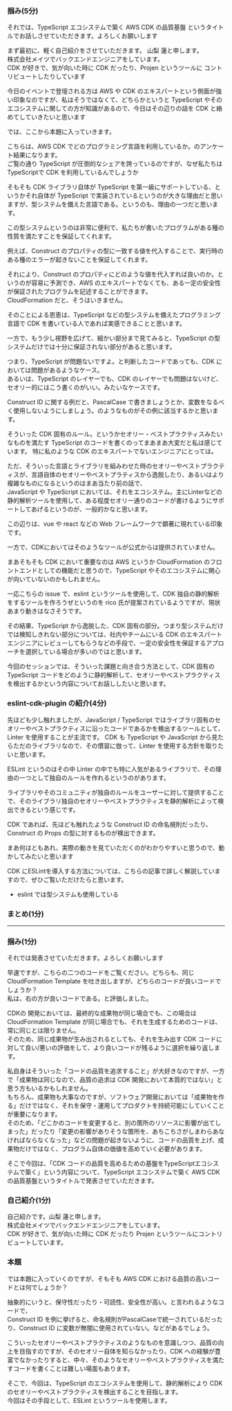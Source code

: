 ### 掴み(5分)

それでは、TypeScript エコシステムで築く AWS CDK の品質基盤 というタイトルでお話しさせていただきます。よろしくお願いします

まず最初に、軽く自己紹介をさせていただきます。
山梨 蓮と申します。  
株式会社メイツでバックエンドエンジニアをしています。  
CDK が好きで、気が向いた時に CDK だったり、Projen というツールに コントリビュートしたりしています

今日のイベントで登壇される方は AWS や CDK のエキスパートという側面が強い印象なのですが、私はそうではなくて、どちらかというと TypeScript やそのエコシステムに関しての方が知識があるので、今日はその辺りの話を CDK と絡めてしていきたいと思います

では、ここから本題に入っていきます。

こちらは、AWS CDK でどのプログラミング言語を利用しているか。のアンケート結果になります。  
ご覧の通り TypeScript が圧倒的なシェアを誇っているのですが、なぜ私たちはTypeScriptで CDK を利用しているんでしょうか

そもそも CDK ライブラリ自体が TypeScript を第一級にサポートしている、というかそれ自体が TypeScript で実装されているというのが大きな理由だと思いますが、型システムを備えた言語である。というのも、理由の一つだと思います。

この型システムというのは非常に便利で、私たちが書いたプログラムがある種の性質を満たすことを保証してくれます。

例えば、Construct のプロパティの型に一致する値を代入することで、実行時のある種のエラーが起きないことを保証してくれます。

それにより、Construct のプロパティにどのような値を代入すれば良いのか。というのが容易に予測でき、AWS のエキスパートでなくても、ある一定の安全性が保証されたプログラムを記述することができます。  
CloudFormation だと、そうはいきません。

そのことによる恩恵は、TypeScript などの型システムを備えたプログラミング言語で CDK を書いている人であれば実感できることと思います。

<!--
TypeScript はやや特殊な言語で、その型システムには型安全性が厳密に保証されていないケースもありますが、それでも、CDK を書く上では十分に役立ちます。
-->

一方で、もう少し視野を広げて、細かい部分まで見てみると、TypeScript の型システムだけでは十分に保証されない部分があると思います。

つまり、TypeScript が問題ないですよ。と判断したコードであっても、CDK においては問題があるようなケース。  
あるいは、TypeScript のレイヤーでも、CDK のレイヤーでも問題はないけど、セオリー的にはこう書くのがいい。みたいなケースです。

<!--
CDK の場合、そのような部分はバリデーション
-->

Construct ID に関する例だと、PascalCase で書きましょうとか、変数をなるべく使用しないようにしましょう。のようなものがその例に該当するかと思います。

そういった CDK 固有のルール。というかセオリー・ベストプラクティスみたいなものを満たす TypeScript のコードを書くのってまあまあ大変だと私は感じています。
特に私のような CDK のエキスパートでないエンジニアにとっては。

ただ、そういった言語とライブラリを組みわせた時のセオリーやベストプラクティスが、言語自体のセオリーやベストプラティスから逸脱したり、あるいはより複雑なものになるというのはまあ当たり前の話で、  
JavaScript や TypeScript においては、それをエコシステム。主にLinterなどの静的解析ツールを使用して、ある程度セオリー通りのコードが書けるようにサポートしてあげるというのが、一般的かなと思います。

この辺りは、vue や react などの Web フレームワークで顕著に現れている印象です。

一方で、CDKにおいてはそのようなツールが公式からは提供されていません。

まあそもそも CDK において重要なのは AWS というか CloudFormation のフロントエンドとしての機能だと思うので、TypeScript やそのエコシステムに関心が向いていないのかもしれません。

一応こちらの issue で、eslint というツールを使用して、CDK 独自の静的解析をするツールを作ろうぜというのを rico 氏が提案されているようですが、現状あまり動きはなさそうです。

その結果、TypeScript から逸脱した、CDK 固有の部分。つまり型システムだけでは検知しきれない部分については、社内やチームにいる CDK のエキスパートエンジニアにレビューしてもらうなどの手段で、一定の安全性を保証するアプローチを選択している場合が多いのではと思います。

今回のセッションでは、そういった課題と向き合う方法として、CDK 固有の TypeScript コードをどのように静的解析して、セオリーやベストプラクティスを検出するかという内容についてお話ししたいと思います。

### eslint-cdk-plugin の紹介(4分)

先ほども少し触れましたが、JavaScript / TypeScript ではライブラリ固有のセオリーやベストプラクティスに沿ったコードであるかを検出するツールとして、Linter を使用することが主流です。
CDK も TypeScript や JavaScript から見たらただのライブラリなので、その慣習に倣って、Linter を使用する方針を取りたいと思います。

ESLint というのはその中 Linter の中でも特に人気があるライブラリで、その理由の一つとして独自のルールを作れるというのがあります。

ライブラリやそのコミュニティが独自のルールをユーザーに対して提供することで、そのライブラリ独自のセオリーやベストプラクティスを静的解析によって検出できるという感じです。

CDK であれば、先ほども触れたような Construct ID の命名規則だったり、Construct の Props の型に対するものが検出できます。

まあ何はともあれ、実際の動きを見ていただくのがわかりやすいと思うので、動かしてみたいと思います

CDK にESLintを導入する方法については、こちらの記事で詳しく解説していますので、ぜひご覧いただけたらと思います。

- eslint では型システムも使用している

### まとめ(1分)

---

### 掴み(1分)

それでは発表させていただきます。よろしくお願いします

早速ですが、こちらの二つのコードをご覧ください。どちらも、同じ CloudFormation Template を吐き出しますが、どちらのコードが良いコードでしょうか？  
私は、右の方が良いコードである。と評価しました。

CDKの 開発においては、最終的な成果物が同じ場合でも、この場合は CloudFormation Template が同じ場合でも、それを生成するためのコードは、常に同じとは限りません。  
そのため、同じ成果物が生み出されるとしても、それを生み出す CDK コードに対して良い/悪いの評価をして、より良いコードが残るように選択を繰り返します。

私自身はそういった「コードの品質を追求すること」が大好きなのですが、一方で「成果物は同じなので、品質の追求は CDK 開発において本質的ではない」と思う方もいるかもしれません。  
もちろん、成果物も大事なのですが、ソフトウェア開発においては「成果物を作る」だけではなく、それを保守・運用してプロダクトを持続可能にしていくことが重要になります。  
そのため、「どこかのコードを変更すると、別の箇所のリソースに影響が出てしまった」だったり「変更の影響がありそうな箇所を、あちこちさがしまわらあなければならなくなった」などの問題が起きないように、コードの品質を上げ、成果物だけではなく、プログラム自体の価値を高めていく必要があります。

そこで今回は、「CDK コードの品質を高めるための基盤をTypeScriptエコシステムで築く」という内容について、TypeScript エコシステムで築く AWS CDK の品質基盤というタイトルで発表させていただきます。

### 自己紹介(1分)

自己紹介です。山梨 蓮と申します。  
株式会社メイツでバックエンドエンジニアをしています。  
CDK が好きで、気が向いた時に CDK だったり Projen というツールにコントリビュートしています。

### 本題

では本題に入っていくのですが、そもそも AWS CDK における品質の高いコードとは何でしょうか？

抽象的にいうと、保守性だったり・可読性、安全性が高い。と言われるようなコードで、  
Construct ID を例に挙げると、命名規則がPascalCaseで統一されているだったり、Construct ID に変数が無闇に使用されていない。などがあるでしょう。

こういったセオリーやベストプラクティスのようなものを意識しつつ、品質の向上を目指すのですが、そのセオリー自体を知らなかったり、CDK への経験が豊富でなかったりすると、中々、そのようなセオリーやベストプラクティスを満たすコードを書くことは難しい場面もあります。

そこで、今回は、TypeScript のエコシステムを使用して、静的解析により CDK のセオリーやベストプラクティスを検出することを目指します。  
今回はその手段として、ESLint というツールを使用します。
